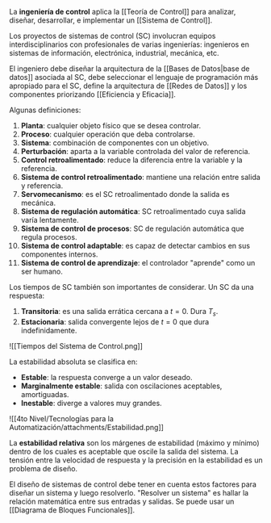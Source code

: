 La **ingeniería de control** aplica la [[Teoría de Control]] para analizar, diseñar, desarrollar, e implementar un [[Sistema de Control]].

Los proyectos de sistemas de control (SC) involucran equipos interdisciplinarios con profesionales de varias ingenierías: ingenieros en sistemas de información, electrónica, industrial, mecánica, etc.

El ingeniero debe diseñar la arquitectura de la [[Bases de Datos|base de datos]] asociada al SC, debe seleccionar el lenguaje de programación más apropiado para el SC, define la arquitectura de [[Redes de Datos]] y los componentes priorizando [[Eficiencia y Eficacia]].

Algunas definiciones:

1. **Planta**: cualquier objeto físico que se desea controlar.
2. **Proceso**: cualquier operación que deba controlarse.
3. **Sistema**: combinación de componentes con un objetivo.
4. **Perturbación**: aparta a la variable controlada del valor de referencia.
5. **Control retroalimentado**: reduce la diferencia entre la variable y la referencia.
6. **Sistema de control retroalimentado**: mantiene una relación entre salida y referencia.
7. **Servomecanismo**: es el SC retroalimentado donde la salida es mecánica.
8. **Sistema de regulación automática**: SC retroalimentado cuya salida varía lentamente.
9. **Sistema de control de procesos**: SC de regulación automática que regula procesos.
10. **Sistema de control adaptable**: es capaz de detectar cambios en sus componentes internos.
11. **Sistema de control de aprendizaje**: el controlador "aprende" como un ser humano.

Los tiempos de SC también son importantes de considerar. Un SC da una respuesta:

1. **Transitoria**: es una salida errática cercana a $t=0$. Dura $T_s$.
2. **Estacionaria**: salida convergente lejos de $t=0$ que dura indefinidamente.

![[Tiempos del Sistema de Control.png]]

La estabilidad absoluta se clasifica en:

- **Estable**: la respuesta converge a un valor deseado.
- **Marginalmente estable**: salida con oscilaciones aceptables, amortiguadas.
- **Inestable**: diverge a valores muy grandes.

![[4to Nivel/Tecnologías para la Automatización/attachments/Estabilidad.png]]

La **estabilidad relativa** son los márgenes de estabilidad (máximo y mínimo) dentro de los cuales es aceptable que oscile la salida del sistema. La tensión entre la velocidad de respuesta y la precisión en la estabilidad es un problema de diseño.

El diseño de sistemas de control debe tener en cuenta estos factores para diseñar un sistema y luego resolverlo. "Resolver un sistema" es hallar la relación matemática entre sus entradas y salidas. Se puede usar un [[Diagrama de Bloques Funcionales]].
